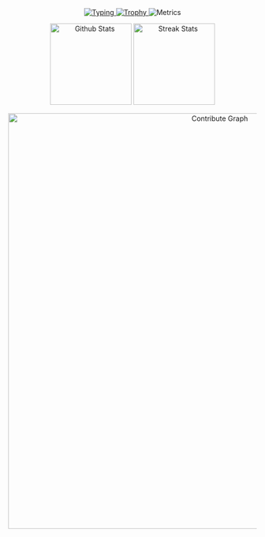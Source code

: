 <div align=center>
  <a href="https://git.io/typing-svg">
    <img src="https://readme-typing-svg.demolab.com?font=PT+Sans&size=40&duration=4000&pause=2000&color=5D5D5D&center=true&vCenter=true&width=435&lines=Stay+hungry%2C+stay+foolish." alt="Typing" />
  </a>
  
  <a href="https://github.com/ryo-ma/github-profile-trophy">
    <img src="https://github-profile-trophy.vercel.app/?username=whitepaper233&theme=flat&margin-w=33&no-frame=true&no-bg=true&title=MultiLanguage,Organizations,Commits,PullRequest,Repositories,Stars" alt="Trophy">
  </a>
  
  <img src="https://metrics.lecoq.io/WhitePaper233?template=classic&languages=1&base=header%2C%20activity%2C%20community%2C%20repositories%2C%20metadata&base.indepth=false&base.hireable=false&base.skip=false&languages=false&languages.limit=8&languages.threshold=0%25&languages.other=false&languages.colors=github&languages.sections=most-used&languages.indepth=false&languages.analysis.timeout=15&languages.categories=markup%2C%20programming&languages.recent.categories=markup%2C%20programming&languages.recent.load=300&languages.recent.days=14&config.timezone=Asia%2FShanghai&config.display=large" alt="Metrics">
  
  <figure>
    <img src="https://github-readme-stats.vercel.app/api?username=whitepaper233&show_icons=true&theme=react&hide_border=true" alt="Github Stats" height=165>
    <img src="https://streak-stats.demolab.com?user=WhitePaper233&theme=react&hide_border=true&date_format=%5BY.%5Dn.j" alt="Streak Stats" height=165>
  </figure>
  
  <img src="https://github-readme-activity-graph.vercel.app/graph?username=whitepaper233&theme=react" alt="Contribute Graph" width=842>
</div>
